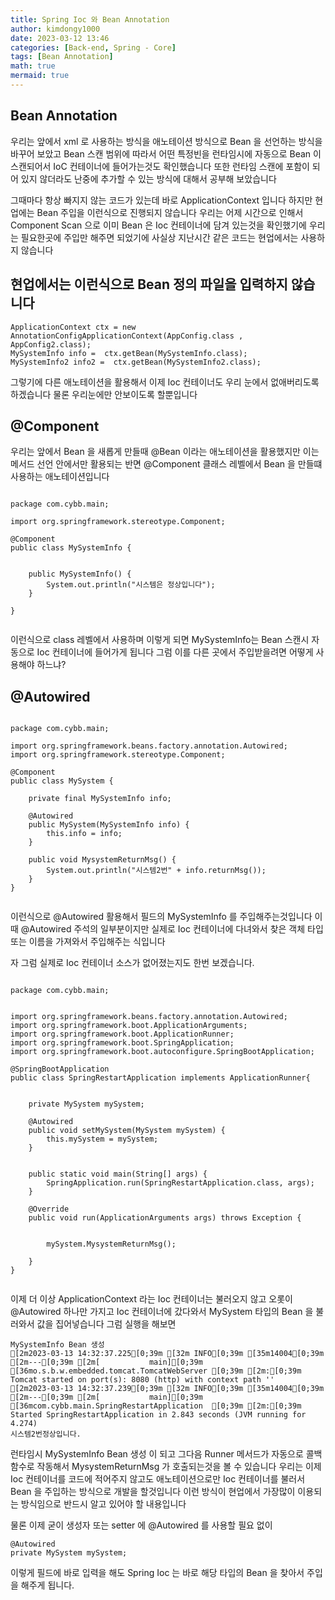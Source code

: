 ```yaml
---
title: Spring Ioc 와 Bean Annotation
author: kimdongy1000
date: 2023-03-12 13:46
categories: [Back-end, Spring - Core]
tags: [Bean Annotation]
math: true
mermaid: true
---
```


## Bean Annotation
우리는 앞에서 xml 로 사용하는 방식을 애노테이션 방식으로 Bean 을 선언하는 방식을 바꾸어 보았고 
Bean 스캔 범위에 따라서 어떤 특정빈을 런타임시에 자동으로 Bean 이 스캔되어서 IoC 컨테이너에 들어가는것도 확인했습니다 
또한 런타임 스캔에 포함이 되어 있지 않더라도 난중에 추가할 수 있는 방식에 대해서 공부해 보았습니다 

그때마다 항상 빠지지 않는 코드가 있는데 바로 ApplicationContext 입니다 하지만 현업에는 Bean 주입을 이런식으로 진행되지 않습니다 
우리는 어제 시간으로 인해서 Component Scan 으로 이미 Bean 은 Ioc 컨테이너에 담겨 있는것을 확인했기에 
우리는 필요한곳에 주입만 해주면 되었기에 사실상 지난시간 같은 코드는 현업에서는 사용하지 않습니다 

## 현업에서는 이런식으로 Bean 정의 파일을 입력하지 않습니다 

```
ApplicationContext ctx = new AnnotationConfigApplicationContext(AppConfig.class , AppConfig2.class);
MySystemInfo info =  ctx.getBean(MySystemInfo.class);
MySystemInfo2 info2 =  ctx.getBean(MySystemInfo2.class);

```

그렇기에 다른 애노테이션을 활용해서 이제 Ioc 컨테이너도 우리 눈에서 없애버리도록 하겠습니다 물론 우리눈에만 안보이도록 할뿐입니다 

## @Component 
우리는 앞에서 Bean 을 새롭게 만들때 @Bean 이라는 애노테이션을 활용했지만 이는 메서드 선언 안에서만 활용되는 반면 @Component 클래스 레벨에서 Bean 을 만들떄 사용하는 애노테이션입니다 

```

package com.cybb.main;

import org.springframework.stereotype.Component;

@Component
public class MySystemInfo {
	
	
	public MySystemInfo() {
		System.out.println("시스템은 정상입니다");
	}

}


```

이런식으로 class 레벨에서 사용하며 이렇게 되면 MySystemInfo는 Bean 스캔시 자동으로 Ioc 컨테이너에 들어가게 됩니다 그럼 이를 다른 곳에서 주입받을려면 어떻게 사용해야 하느냐?

## @Autowired 

```

package com.cybb.main;

import org.springframework.beans.factory.annotation.Autowired;
import org.springframework.stereotype.Component;

@Component
public class MySystem {
	
	private final MySystemInfo info;
	
	@Autowired
	public MySystem(MySystemInfo info) {
		this.info = info;
	}
	
	public void MysystemReturnMsg() {
		System.out.println("시스템2번" + info.returnMsg());
	}
}


```

이런식으로 @Autowired 활용해서 필드의 MySystemInfo 를 주입해주는것입니다 이때 @Autowired 주석의 일부분이지만 실제로 Ioc 컨테이너에 다녀와서 찾은 객체 타입 또는 이름을 가져와서 
주입해주는 식입니다 

자 그럼 실제로 Ioc 컨테이너 소스가 없어졌는지도 한번 보겠습니다.

```

package com.cybb.main;


import org.springframework.beans.factory.annotation.Autowired;
import org.springframework.boot.ApplicationArguments;
import org.springframework.boot.ApplicationRunner;
import org.springframework.boot.SpringApplication;
import org.springframework.boot.autoconfigure.SpringBootApplication;

@SpringBootApplication
public class SpringRestartApplication implements ApplicationRunner{
	
	
	private MySystem mySystem;
	
	@Autowired
	public void setMySystem(MySystem mySystem) {
		this.mySystem = mySystem;
	}
	
	
	public static void main(String[] args) {
		SpringApplication.run(SpringRestartApplication.class, args);
	}

	@Override
	public void run(ApplicationArguments args) throws Exception {

		
		mySystem.MysystemReturnMsg();

	}
}


```
이제 더 이상 ApplicationContext 라는 Ioc 컨테이너는 불러오지 않고 오롯이 @Autowired 하나만 가지고 Ioc 컨테이너에 갔다와서 MySystem 타입의 Bean 을 불러와서 값을 집어넣습니다 
그럼 실행을 해보면 

```
MySystemInfo Bean 생성
[2m2023-03-13 14:32:37.225[0;39m [32m INFO[0;39m [35m14004[0;39m [2m---[0;39m [2m[           main][0;39m [36mo.s.b.w.embedded.tomcat.TomcatWebServer [0;39m [2m:[0;39m Tomcat started on port(s): 8080 (http) with context path ''
[2m2023-03-13 14:32:37.239[0;39m [32m INFO[0;39m [35m14004[0;39m [2m---[0;39m [2m[           main][0;39m [36mcom.cybb.main.SpringRestartApplication  [0;39m [2m:[0;39m Started SpringRestartApplication in 2.843 seconds (JVM running for 4.274)
시스템2번정상입니다.

```
런타임시 MySystemInfo Bean 생성 이 되고 그다음 Runner 메서드가 자동으로 콜백함수로 작동해서 MysystemReturnMsg 가 호출되는것을 볼 수 있습니다 우리는 이제 Ioc 컨테이너를 코드에 적어주지 않고도 애노테이션으로만 Ioc 컨테이너를 불러서 Bean 을 주입하는 방식으로 개발을 할것입니다 이런 방식이 현업에서 가장많이 이용되는 방식임으로 반드시 알고 있어야 할 내용입니다 

물론 이제 굳이 생성자 또는 setter 에 @Autowired 를 사용할 필요 없이 

```
@Autowired
private MySystem mySystem;

```
이렇게 필드에 바로 입력을 해도 Spring Ioc 는 바로 해당 타입의 Bean 을 찾아서 주입을 해주게 됩니다.














